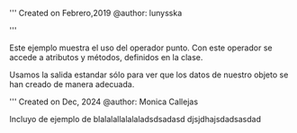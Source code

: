 ''' 
Created on Febrero,2019
@author: lunysska

'''

Este ejemplo muestra el uso del operador punto.
Con este operador se accede a atributos y métodos, definidos en la 
clase.

Usamos la salida estandar sólo para ver que los datos de nuestro objeto se han creado de manera adecuada.

'''
Created on Dec, 2024
@author: Monica Callejas

Incluyo de ejemplo de blalalallalalaladsdsadasd
djsjdhajsdadsasdad
